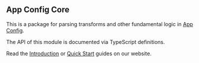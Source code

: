 ## App Config Core

This is a package for parsing transforms and other fundamental logic in [App Config](https://app-config.dev).

The API of this module is documented via TypeScript definitions.

Read the [Introduction](https://app-config.dev/guide/intro/) or
[Quick Start](https://app-config.dev/guide/intro/quick-start/) guides on our website.
